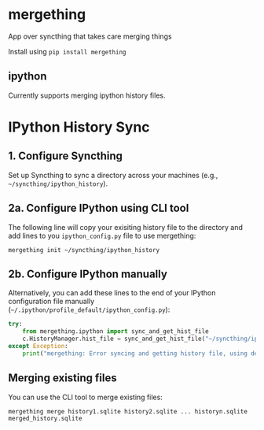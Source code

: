 # mergething

App over syncthing that takes care merging things

Install using `pip install mergething`

## ipython

Currently supports merging ipython history files.

# IPython History Sync

## 1. Configure Syncthing

Set up Syncthing to sync a directory across your machines (e.g., `~/syncthing/ipython_history`).

## 2a. Configure IPython using CLI tool

The following line will copy your exisiting history file to the directory and add lines to you `ipython_config.py` file to use mergething:

`mergething init ~/syncthing/ipython_history`

## 2b. Configure IPython manually

Alternatively, you can add these lines to the end of your IPython configuration file manually (`~/.ipython/profile_default/ipython_config.py`):

```python
try:
    from mergething.ipython import sync_and_get_hist_file
    c.HistoryManager.hist_file = sync_and_get_hist_file("~/syncthing/ipython_history", verbose=False)
except Exception:
    print("mergething: Error syncing and getting history file, using default ipython behavior")
```

## Merging existing files

You can use the CLI tool to merge existing files:

`mergething merge history1.sqlite history2.sqlite ... historyn.sqlite merged_history.sqlite`
